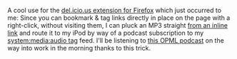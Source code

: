 A cool use for the <a href="http://del.icio.us/help/firefox/extension">del.icio.us extension for Firefox</a> which just occurred to me:  Since you can bookmark & tag links directly in place on the page with a right-click, without visiting them, I can pluck an MP3 straight <a href="http://blogs.msdn.com/alexbarn/archive/2006/02/12/530652.aspx">from an inline link</a> and route it to my iPod by way of a podcast subscription to my <a href="http://del.icio.us/rss/deusx/system:media:audio">system:media:audio tag</a> feed.  I'll be listening to <a href="http://blogs.msdn.com/alexbarn/archive/2006/02/12/530652.aspx">this OPML podcast</a> on the way into work in the morning thanks to this trick.
